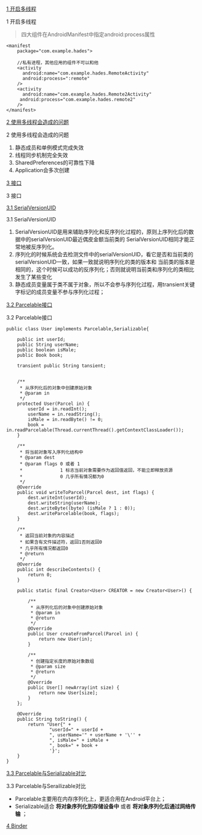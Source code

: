[1 开启多线程](#1)

<span id="1">1 开启多线程<span>
>四大组件在AndroidManifest中指定android:process属性
```
<manifest
    package="com.example.hades">

    //私有进程，其他应用的组件不可以和他
    <activity
      android:name="com.example.hades.RemoteActivity"
      android:process=":remote"
    />
    <activity
      android:name="com.example.hades.Remote2Activity"
     android:process="com.example.hades.remote2"
    />
</manifest>
```
[2 使用多线程会造成的问题](#2)

<span id="2">2 使用多线程会造成的问题<span>
1. 静态成员和单例模式完成失效
2. 线程同步机制完全失效
3. SharedPreferences的可靠性下降
4. Application会多次创建

[3 接口](#3)

<span id="3">3 接口<span>

[3.1 SerialVersionUID](#31)

<span id="31">3.1 SerialVersionUID<span>
1. SerialVersionUID是用来辅助序列化和反序列化过程的，原则上序列化后的数据中的serialVersionUID最近偶皮金额当前类的
SerialVersionUID相同才能正常地被反序列化。
2. 序列化的时候系统会去检测文件中的serialVersionUID，看它是否和当前类的serialVersionUID一致，如果一致就说明序列化的类的版本和
当前类的版本是相同的，这个时候可以成功的反序列化；否则就说明当前类和序列化的类相比发生了某些变化
3. 静态成员变量属于类不属于对象，所以不会参与序列化过程，用transient关键字标记的成员变量不参与序列化过程；

[3.2 Parcelable接口](#32)

<span id="32">3.2 Parcelable接口<span>

```User.Class
public class User implements Parcelable,Serializable{

    public int userId;
    public String userName;
    public boolean isMale;
    public Book book;

    transient public String tansient;


    /**
     * 从序列化后的对象中创建原始对象
     * @param in
     */
    protected User(Parcel in) {
        userId = in.readInt();
        userName = in.readString();
        isMale = in.readByte() != 0;
        book = in.readParcelable(Thread.currentThread().getContextClassLoader());
    }

    /**
     * 将当前对象写入序列化结构中
     * @param dest
     * @param flags 0 或者 1
     *              1 标志当前对象需要作为返回值返回，不能立即释放资源
     *              0 几乎所有情况都为0
     */
    @Override
    public void writeToParcel(Parcel dest, int flags) {
        dest.writeInt(userId);
        dest.writeString(userName);
        dest.writeByte((byte) (isMale ? 1 : 0));
        dest.writeParcelable(book, flags);
    }

    /**
     * 返回当前对象的内容描述
     * 如果含有文件描述符，返回1否则返回0
     * 几乎所有情况都返回0
     * @return
     */
    @Override
    public int describeContents() {
        return 0;
    }

    public static final Creator<User> CREATOR = new Creator<User>() {

        /**
         * 从序列化后的对象中创建原始对象
         * @param in
         * @return
         */
        @Override
        public User createFromParcel(Parcel in) {
            return new User(in);
        }

        /**
         * 创建指定长度的原始对象数组
         * @param size
         * @return
         */
        @Override
        public User[] newArray(int size) {
            return new User[size];
        }
    };

    @Override
    public String toString() {
        return "User{" +
                "userId=" + userId +
                ", userName='" + userName + '\'' +
                ", isMale=" + isMale +
                ", book=" + book +
                '}';
    }
}

```
[3.3 Parcelable与Serializable对比](#33)

<span id="33">3.3 Parcelable与Serailizable对比<span>
- Parcelable主要用在内存序列化上，更适合用在Android平台上；
- Serializable适合 __将对象序列化到存储设备中__ 或者 __将对象序列化后通过网络传输__ ；

[4 Binder](#4)
<span id="4"><span>